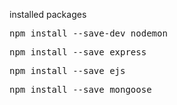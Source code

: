 installed packages
<pre>npm install --save-dev nodemon</pre>
<pre>npm install --save express</pre>
<pre>npm install --save ejs</pre>
<pre>npm install --save mongoose</pre>
